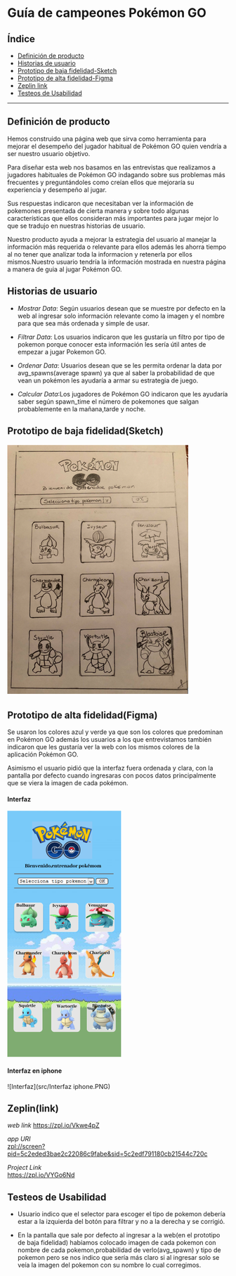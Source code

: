 # **Guía de campeones Pokémon GO**

## Índice

* [Definición de producto](#Definición-de-producto)
* [Historias de usuario](#Historias-de-usuario)
* [Prototipo de baja fidelidad-Sketch](#Prototipo-de-baja-fidelidad-Sketch)
* [Prototipo de alta fidelidad-Figma](#Prototipo-de-alta-fidelidad-Figma)
* [Zeplin link](#Zeplin-link)
* [Testeos de Usabilidad](#Testeos-de-Usabilidad)

***

## Definición de producto
Hemos construido una página web que sirva como herramienta para mejorar el  desempeño del jugador habitual de Pokémon GO quien vendría a ser nuestro usuario objetivo.

Para diseñar esta web nos basamos en las entrevistas que realizamos a jugadores habituales de Pokémon GO   indagando sobre sus problemas más frecuentes y preguntándoles como creían ellos que mejoraría su experiencia y desempeño al jugar.

Sus respuestas indicaron que necesitaban ver la  información de pokemones presentada de  cierta manera y sobre todo algunas características que ellos consideran más importantes para  jugar mejor lo que se tradujo en nuestras historias de usuario.

Nuestro producto ayuda a mejorar la estrategia del usuario al manejar la información más requerida o relevante para  ellos además les ahorra tiempo al no tener que analizar toda la informacion y retenerla por ellos mismos.Nuestro usuario tendría la información mostrada en nuestra página a manera de guia al jugar Pokémon GO.

## Historias de usuario
* *Mostrar Data*: Según usuarios desean que se muestre por defecto en la web al ingresar solo información relevante como la imagen y el nombre para que sea más ordenada y simple de usar.

* *Filtrar Data*: Los usuarios indicaron que les gustaría un  filtro por tipo de pokemon porque conocer esta información les sería útil antes de empezar a jugar Pokemon GO.

* *Ordenar Data*: Usuarios desean que se les permita ordenar la data por avg_spawns(average spawn) ya que al saber la probabilidad de que vean un pokémon les ayudaría a armar su estrategia de juego.

* *Calcular Data*:Los jugadores de Pokémon GO indicaron que les ayudaría saber según  spawn_time el número de  pokemones que salgan probablemente en la mañana,tarde y noche.


## **Prototipo de baja fidelidad(Sketch)**
![Sketch](src/Sketch.JPG)


## **Prototipo de alta fidelidad(Figma)**
Se usaron los colores azul y verde ya que son los colores que predominan en Pokémon GO además los usuarios a los que entrevistamos también indicaron que les gustaría ver la web con los mismos colores de la aplicación Pokémon GO.

Asimismo el usuario pidió que la interfaz fuera ordenada y clara, con la pantalla por defecto cuando ingresaras con pocos datos principalmente que se viera la imagen de cada pokémon.


#### Interfaz
![Interfaz](src/Interfaz.PNG)

#### Interfaz en iphone
![Interfaz](src/Interfaz iphone.PNG)



## **Zeplin(link)**


*web link*
<https://zpl.io/Vkwe4pZ>  

*app URI*  
<zpl://screen?pid=5c2eded3bae2c22086c9fabe&sid=5c2edf791180cb21544c720c>

*Project Link*  
<https://zpl.io/VYGo6Nd>



## **Testeos de Usabilidad**
* Usuario indico que el selector para escoger el tipo de pokemon debería estar a la izquierda del botón para filtrar y no a la derecha y se corrigió.

* En la pantalla  que sale por defecto al ingresar a la web(en el prototipo de baja fidelidad) habíamos colocado imagen de cada pokemon con nombre de cada pokemon,probabilidad de verlo(avg_spawn) y tipo de pokemon pero se  nos indico que sería más claro si al ingresar solo se veía la imagen del pokemon con su nombre lo cual corregimos.
